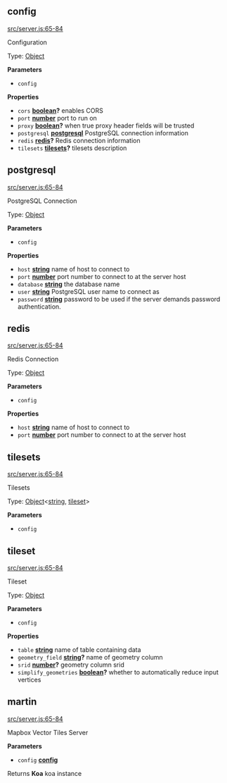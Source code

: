 <!-- Generated by documentation.js. Update this documentation by updating the source code. -->

## config

[src/server.js:65-84](https://github.com/urbica/martin/blob/79dc63ec0114346c4544dd11a33c82b59ffdc6e1/src/server.js#L65-L84 "Source code on GitHub")

Configuration

Type: [Object](https://developer.mozilla.org/en-US/docs/Web/JavaScript/Reference/Global_Objects/Object)

**Parameters**

-   `config`  

**Properties**

-   `cors` **[boolean](https://developer.mozilla.org/en-US/docs/Web/JavaScript/Reference/Global_Objects/Boolean)?** enables CORS
-   `port` **[number](https://developer.mozilla.org/en-US/docs/Web/JavaScript/Reference/Global_Objects/Number)** port to run on
-   `proxy` **[boolean](https://developer.mozilla.org/en-US/docs/Web/JavaScript/Reference/Global_Objects/Boolean)?** when true proxy header fields will be trusted
-   `postgresql` **[postgresql](#postgresql)** PostgreSQL connection information
-   `redis` **[redis](#redis)?** Redis connection information
-   `tilesets` **[tilesets](#tilesets)?** tilesets description

## postgresql

[src/server.js:65-84](https://github.com/urbica/martin/blob/79dc63ec0114346c4544dd11a33c82b59ffdc6e1/src/server.js#L65-L84 "Source code on GitHub")

PostgreSQL Connection

Type: [Object](https://developer.mozilla.org/en-US/docs/Web/JavaScript/Reference/Global_Objects/Object)

**Parameters**

-   `config`  

**Properties**

-   `host` **[string](https://developer.mozilla.org/en-US/docs/Web/JavaScript/Reference/Global_Objects/String)** name of host to connect to
-   `port` **[number](https://developer.mozilla.org/en-US/docs/Web/JavaScript/Reference/Global_Objects/Number)** port number to connect to at the server host
-   `database` **[string](https://developer.mozilla.org/en-US/docs/Web/JavaScript/Reference/Global_Objects/String)** the database name
-   `user` **[string](https://developer.mozilla.org/en-US/docs/Web/JavaScript/Reference/Global_Objects/String)** PostgreSQL user name to connect as
-   `password` **[string](https://developer.mozilla.org/en-US/docs/Web/JavaScript/Reference/Global_Objects/String)** password to be used if the server demands password authentication.

## redis

[src/server.js:65-84](https://github.com/urbica/martin/blob/79dc63ec0114346c4544dd11a33c82b59ffdc6e1/src/server.js#L65-L84 "Source code on GitHub")

Redis Connection

Type: [Object](https://developer.mozilla.org/en-US/docs/Web/JavaScript/Reference/Global_Objects/Object)

**Parameters**

-   `config`  

**Properties**

-   `host` **[string](https://developer.mozilla.org/en-US/docs/Web/JavaScript/Reference/Global_Objects/String)** name of host to connect to
-   `port` **[number](https://developer.mozilla.org/en-US/docs/Web/JavaScript/Reference/Global_Objects/Number)** port number to connect to at the server host

## tilesets

[src/server.js:65-84](https://github.com/urbica/martin/blob/79dc63ec0114346c4544dd11a33c82b59ffdc6e1/src/server.js#L65-L84 "Source code on GitHub")

Tilesets

Type: [Object](https://developer.mozilla.org/en-US/docs/Web/JavaScript/Reference/Global_Objects/Object)&lt;[string](https://developer.mozilla.org/en-US/docs/Web/JavaScript/Reference/Global_Objects/String), [tileset](#tileset)>

**Parameters**

-   `config`  

## tileset

[src/server.js:65-84](https://github.com/urbica/martin/blob/79dc63ec0114346c4544dd11a33c82b59ffdc6e1/src/server.js#L65-L84 "Source code on GitHub")

Tileset

Type: [Object](https://developer.mozilla.org/en-US/docs/Web/JavaScript/Reference/Global_Objects/Object)

**Parameters**

-   `config`  

**Properties**

-   `table` **[string](https://developer.mozilla.org/en-US/docs/Web/JavaScript/Reference/Global_Objects/String)** name of table containing data
-   `geometry_field` **[string](https://developer.mozilla.org/en-US/docs/Web/JavaScript/Reference/Global_Objects/String)?** name of geometry column
-   `srid` **[number](https://developer.mozilla.org/en-US/docs/Web/JavaScript/Reference/Global_Objects/Number)?** geometry column srid
-   `simplify_geometries` **[boolean](https://developer.mozilla.org/en-US/docs/Web/JavaScript/Reference/Global_Objects/Boolean)?** whether to automatically reduce input vertices

## martin

[src/server.js:65-84](https://github.com/urbica/martin/blob/79dc63ec0114346c4544dd11a33c82b59ffdc6e1/src/server.js#L65-L84 "Source code on GitHub")

Mapbox Vector Tiles Server

**Parameters**

-   `config` **[config](#config)** 

Returns **Koa** koa instance
